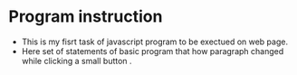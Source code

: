# Program instruction 
- This is my fisrt task of javascript program to be exectued on web page.
- Here set of statements of basic program that how  paragraph changed  while clicking  a small button .

